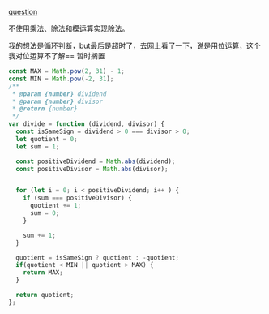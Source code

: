 [question](https://leetcode.com/problems/divide-two-integers/)

不使用乘法、除法和模运算实现除法。

我的想法是循环判断，but最后是超时了，去网上看了一下，说是用位运算，这个我对位运算不了解== 暂时搁置

```js
const MAX = Math.pow(2, 31) - 1;
const MIN = Math.pow(-2, 31);
/**
 * @param {number} dividend
 * @param {number} divisor
 * @return {number}
 */
var divide = function (dividend, divisor) {
  const isSameSign = dividend > 0 === divisor > 0;
  let quotient = 0;
  let sum = 1;

  const positiveDividend = Math.abs(dividend);
  const positiveDivisor = Math.abs(divisor);


  for (let i = 0; i < positiveDividend; i++ ) {
    if (sum === positiveDivisor) {
      quotient += 1;
      sum = 0;
    }

    sum += 1;
  }

  quotient = isSameSign ? quotient : -quotient;
  if(quotient < MIN || quotient > MAX) {
    return MAX;
  }

  return quotient;
};
```